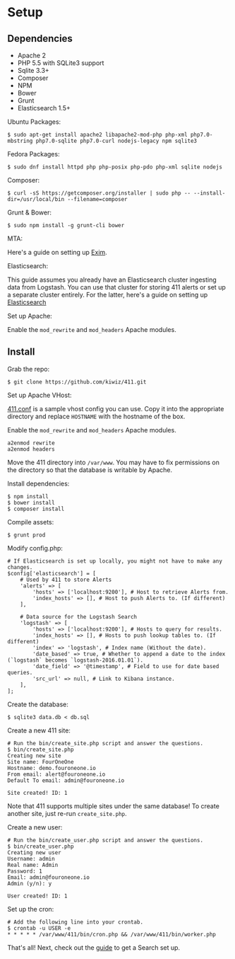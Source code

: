 Setup
=====

Dependencies
------------

- Apache 2
- PHP 5.5 with SQLite3 support
- Sqlite 3.3+
- Composer
- NPM
- Bower
- Grunt
- Elasticsearch 1.5+

Ubuntu Packages:
```
$ sudo apt-get install apache2 libapache2-mod-php php-xml php7.0-mbstring php7.0-sqlite php7.0-curl nodejs-legacy npm sqlite3
```

Fedora Packages:
```
$ sudo dnf install httpd php php-posix php-pdo php-xml sqlite nodejs
```

Composer:
```
$ curl -sS https://getcomposer.org/installer | sudo php -- --install-dir=/usr/local/bin --filename=composer
```

Grunt & Bower:
```
$ sudo npm install -g grunt-cli bower
```

MTA:

Here's a guide on setting up [Exim](https://www.digitalocean.com/community/tutorials/how-to-install-the-send-only-mail-server-exim-on-ubuntu-12-04).

Elasticsearch:

This guide assumes you already have an Elasticsearch cluster ingesting data from Logstash. You can use that cluster for storing 411 alerts or set up a separate cluster entirely. For the latter, here's a guide on setting up [Elasticsearch](https://www.digitalocean.com/community/tutorials/how-to-install-elasticsearch-on-an-ubuntu-vps)


Set up Apache:

Enable the `mod_rewrite` and `mod_headers` Apache modules.

Install
-------

Grab the repo:
```
$ git clone https://github.com/kiwiz/411.git
```

Set up Apache VHost:

[411.conf](/411.conf) is a sample vhost config you can use. Copy it into the appropriate directory and replace `HOSTNAME` with the hostname of the box.

Enable the `mod_rewrite` and `mod_headers` Apache modules.
```
a2enmod rewrite
a2enmod headers
```

Move the 411 directory into `/var/www`. You may have to fix permissions on the directory so that the database is writable by Apache.

Install dependencies:
```
$ npm install
$ bower install
$ composer install
```

Compile assets:
```
$ grunt prod
```

Modify config.php:
```
# If Elasticsearch is set up locally, you might not have to make any changes.
$config['elasticsearch'] = [
    # Used by 411 to store Alerts
    'alerts' => [
        'hosts' => ['localhost:9200'], # Host to retrieve Alerts from.
        'index_hosts' => [], # Host to push Alerts to. (If different)
    ],

    # Data source for the Logstash Search
    'logstash' => [
        'hosts' => ['localhost:9200'], # Hosts to query for results.
        'index_hosts' => [], # Hosts to push lookup tables to. (If different)
        'index' => 'logstash', # Index name (Without the date).
        'date_based' => true, # Whether to append a date to the index (`logstash` becomes `logstash-2016.01.01`).
        'date_field' => '@timestamp', # Field to use for date based queries.
        'src_url' => null, # Link to Kibana instance.
    ],
];
```

Create the database:
```
$ sqlite3 data.db < db.sql
```

Create a new 411 site:
```
# Run the bin/create_site.php script and answer the questions.
$ bin/create_site.php
Creating new site
Site name: FourOneOne
Hostname: demo.fouroneone.io
From email: alert@fouroneone.io
Default To email: admin@fouroneone.io

Site created! ID: 1
```

Note that 411 supports multiple sites under the same database! To create another site, just re-run `create_site.php`.

Create a new user:
```
# Run the bin/create_user.php script and answer the questions.
$ bin/create_user.php
Creating new user
Username: admin
Real name: Admin
Password: 1
Email: admin@fouroneone.io
Admin (y/n): y

User created! ID: 1
```

Set up the cron:
```
# Add the following line into your crontab.
$ crontab -u USER -e
* * * * * /var/www/411/bin/cron.php && /var/www/411/bin/worker.php
```

That's all! Next, check out the [guide](/docs/GettingStarted.md) to get a Search set up.
